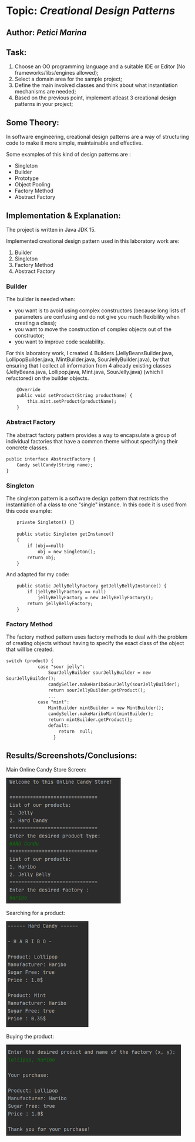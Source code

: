 # Topic: *Creational Design Patterns*
## Author: *Petici Marina*
## Task:

1. Choose an OO programming language and a suitable IDE or Editor (No frameworks/libs/engines allowed);
2. Select a domain area for the sample project;
3. Define the main involved classes and think about what instantiation mechanisms are needed;
4. Based on the previous point, implement atleast 3 creational design patterns in your project;

## Some Theory:
In software engineering, creational design patterns are a way of structuring code to make it more simple, maintainable and effective.

Some examples of this kind of design patterns are :

   * Singleton
   * Builder
   * Prototype
   * Object Pooling
   * Factory Method
   * Abstract Factory
   
## Implementation & Explanation:

The project is written in Java JDK 15.

Implemented creational design pattern used in this laboratory work are:
  1. Builder
  2. Singleton
  3. Factory Method
  4. Abstract Factory

### Builder
The builder is needed when:
- you want is to avoid using complex constructors (because long lists of parameters are confusing and do not give you much flexibility when creating a class);
- you want to move the construction of complex objects out of the constructor;
- you want to improve code scalability.

For this laboratory work, I created 4 Builders (JellyBeansBuilder.java, LollipopBuilder.java, MintBuilder.java, SourJellyBuilder.java), by that ensuring that I collect all information from 4 already existing classes (JellyBeans.java, Lollipop.java, Mint.java, SourJelly.java) (which I refactored) on the builder objects. 
```
    @Override
    public void setProduct(String productName) {
        this.mint.setProduct(productName);
    }

```
### Abstract Factory
The abstract factory pattern provides a way to encapsulate a group of individual factories that have a common theme without specifying their concrete classes.
```
public interface AbstractFactory {
    Candy sellCandy(String name);
}
```

### Singleton
The singleton pattern is a software design pattern that restricts the instantiation of a class to one "single" instance.
In this code it is used from this code example:
```
    private Singleton() {} 
  
    public static Singleton getInstance() 
    { 
        if (obj==null) 
            obj = new Singleton(); 
        return obj; 
    } 
```
And adapted for my code:
```
    public static JellyBellyFactory getJellyBellyInstance() {
        if (jellyBellyFactory == null)
            jellyBellyFactory = new JellyBellyFactory();
        return jellyBellyFactory;
    }
```
### Factory Method

The factory method pattern uses factory methods to deal with the problem of creating objects without having to specify the exact class of the object that will be created.
```
switch (product) {
            case "sour jelly":
                SourJellyBuilder sourJellyBuilder = new SourJellyBuilder();
                candySeller.makeHariboSourJelly(sourJellyBuilder);
                return sourJellyBuilder.getProduct();
                ...
            case "mint":
                MintBuilder mintBuilder = new MintBuilder();
                candySeller.makeHariboMint(mintBuilder);
                return mintBuilder.getProduct();
                default:
                    return  null;
                  }
```
## Results/Screenshots/Conclusions:
Main Online Candy Store Screen:


![alt text](https://github.com/marina01p/SDTM-Labs/blob/main/Lab%231/Screeshots/screen_1.png)


Searching for a product:


![alt text](https://github.com/marina01p/SDTM-Labs/blob/main/Lab%231/Screeshots/screen_2.png)


Buying the product:


![alt text](https://github.com/marina01p/SDTM-Labs/blob/main/Lab%231/Screeshots/screen_3.png)
